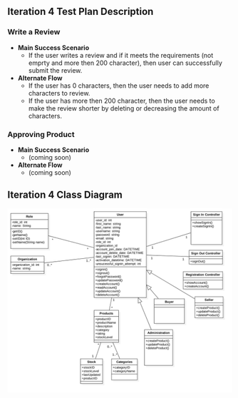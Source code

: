 ## Iteration 4 Test Plan Description

### Write a Review
  * **Main Success Scenario**
     * If the user writes a review and if it meets the requirements (not emprty and more then 200 character), then user can successfully submit the review.
  * **Alternate Flow**
     * If the user has 0 characters, then the user needs to add more characters to review.
     * If the user has more then 200 character, then the user needs to make the review shorter by deleting or decreasing the amount of characters.

### Approving Product
  * **Main Success Scenario**
     * (coming soon)
  * **Alternate Flow**
     * (coming soon)
     
## Iteration 4 Class Diagram

![](../images/Iteration4.png)
